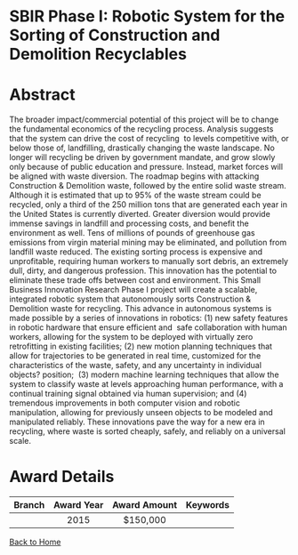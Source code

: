 
SBIR Phase I: Robotic System for the Sorting of Construction and Demolition Recyclables
=======================================================================================

# Abstract


The broader impact/commercial potential of this project will be to change the fundamental economics of the recycling process. Analysis suggests that the system can drive the cost of recycling  to levels competitive with, or below those of, landfilling, drastically changing the waste landscape. No longer will recycling be driven by government mandate, and grow slowly only because of public education and pressure. Instead, market forces will be aligned with waste diversion. The roadmap begins with attacking Construction & Demolition waste, followed by the entire solid waste stream. Although it is estimated that up to 95% of the waste stream could be recycled, only a third of the 250 million tons that are generated each year in the United States is currently diverted. Greater diversion would provide immense savings in landfill and processing costs, and benefit the environment as well. Tens of millions of pounds of greenhouse gas emissions from virgin material mining may be eliminated, and pollution from landfill waste reduced. The existing sorting process is expensive and unprofitable, requiring human workers to manually sort debris, an extremely dull, dirty, and dangerous profession. This innovation has the potential to eliminate these trade offs between cost and environment. This Small Business Innovation Research Phase I project will create a scalable, integrated robotic system that autonomously sorts Construction & Demolition waste for recycling. This advance in autonomous systems is made possible by a series of innovations in robotics: (1) new safety features in robotic hardware that ensure efficient and  safe collaboration with human workers, allowing for the system to be deployed with virtually zero retrofitting in existing facilities; (2) new motion planning techniques that allow for trajectories to be generated in real time, customized for the characteristics of the waste, safety, and any uncertainty in individual objects? position;  (3) modern machine learning techniques that allow the system to classify waste at levels approaching human performance, with a continual training signal obtained via human supervision; and (4) tremendous improvements in both computer vision and robotic manipulation, allowing for previously unseen objects to be modeled and manipulated reliably. These innovations pave the way for a new era in recycling, where waste is sorted cheaply, safely, and reliably on a universal scale.  

# Award Details

|Branch|Award Year|Award Amount|Keywords|
| :---: | :---: | :---: | :---: |
||2015|$150,000||
  
  


[Back to Home](https://github.com/chrischow/dod_sbir_awards/JT/#170)